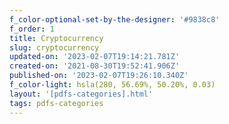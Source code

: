 ```yaml
---
f_color-optional-set-by-the-designer: '#9838c8'
f_order: 1
title: Cryptocurrency
slug: cryptocurrency
updated-on: '2023-02-07T19:14:21.781Z'
created-on: '2021-08-30T19:52:41.906Z'
published-on: '2023-02-07T19:26:10.340Z'
f_color-light: hsla(280, 56.69%, 50.20%, 0.03)
layout: '[pdfs-categories].html'
tags: pdfs-categories
---
```



